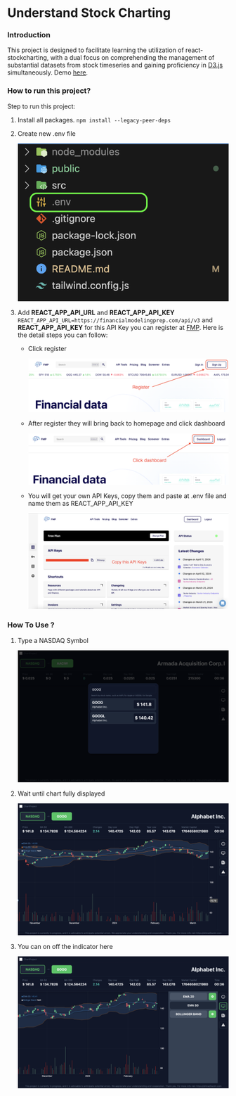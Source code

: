 # Understand Stock Charting

### Introduction

This project is designed to facilitate learning the utilization of react-stockcharting, with a dual focus on comprehending the management of substantial datasets from stock timeseries and gaining proficiency in [D3.js](https://d3js.org) simultaneously. Demo [here](https://chart-project-cyan.vercel.app).

### How to run this project?

Step to run this project:

1. Install all packages. ```npm install --legacy-peer-deps```

2. Create new .env file

    ![Alt Text](./public/readme_images/create_env.png)

3. Add **REACT_APP_API_URL** and **REACT_APP_API_KEY** ```REACT_APP_API_URL=https://financialmodelingprep.com/api/v3``` and **REACT_APP_API_KEY** for this API Key you can register at [FMP](https://site.financialmodelingprep.com/). Here is the detail steps you can follow:

    * Click register

        ![Alt Text](./public/readme_images/register.png)

    * After register they will bring back to homepage and click dashboard

        ![Alt Text](./public/readme_images/click_dashboard.png)

    * You will get your own API Keys, copy them and paste at .env file and name them as REACT_APP_API_KEY

        ![Alt Text](./public/readme_images/dashboard.png)

### How To Use ?

1. Type a NASDAQ Symbol

    ![Alt Text](./public/readme_images/type_symbol.png)

2. Wait until chart fully displayed

    ![Alt Text](./public/readme_images/finally.png)

3. You can on off the indicator here

    ![Alt Text](./public/readme_images/close_indicator.png)
